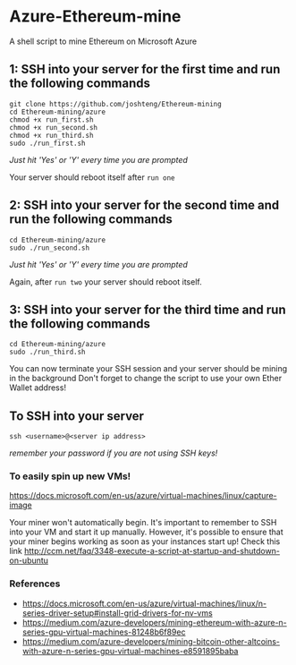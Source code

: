 # Azure-Ethereum-mine
A shell script to mine Ethereum on Microsoft Azure

## 1: SSH into your server for the first time and run the following commands
```
git clone https://github.com/joshteng/Ethereum-mining
cd Ethereum-mining/azure
chmod +x run_first.sh
chmod +x run_second.sh
chmod +x run_third.sh
sudo ./run_first.sh
```
*Just hit 'Yes' or 'Y' every time you are prompted*

Your server should reboot itself after `run one`

## 2: SSH into your server for the second time and run the following commands
```
cd Ethereum-mining/azure
sudo ./run_second.sh
```
*Just hit 'Yes' or 'Y' every time you are prompted*

Again, after `run two` your server should reboot itself.

## 3: SSH into your server for the third time and run the following commands
```
cd Ethereum-mining/azure
sudo ./run_third.sh
```

You can now terminate your SSH session and your server should be mining in the background
Don't forget to change the script to use your own Ether Wallet address!

## To SSH into your server
```
ssh <username>@<server ip address>
```
*remember your password if you are not using SSH keys!*

### To easily spin up new VMs!
https://docs.microsoft.com/en-us/azure/virtual-machines/linux/capture-image

Your miner won't automatically begin. It's important to remember to SSH into your VM and start it up manually.
However, it's possible to ensure that your miner begins working as soon as your instances start up! Check this link http://ccm.net/faq/3348-execute-a-script-at-startup-and-shutdown-on-ubuntu

### References

* https://docs.microsoft.com/en-us/azure/virtual-machines/linux/n-series-driver-setup#install-grid-drivers-for-nv-vms
* https://medium.com/azure-developers/mining-ethereum-with-azure-n-series-gpu-virtual-machines-81248b6f89ec
* https://medium.com/azure-developers/mining-bitcoin-other-altcoins-with-azure-n-series-gpu-virtual-machines-e8591895baba
